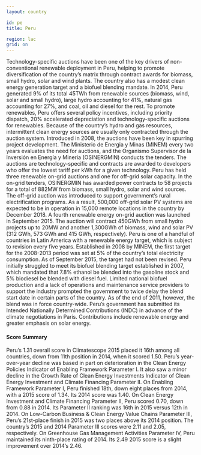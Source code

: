 ```yaml
---
layout: country

id: pe
title: Peru

region: lac
grid: on
---
```

Technology-specific auctions have been one of the key drivers of non-conventional renewable deployment in Peru, helping to promote diversification of the country’s matrix through contract awards for biomass, small hydro, solar and wind plants. The country also has a modest clean energy generation target and a biofuel blending mandate.
In 2014, Peru generated 9% of its total 45TWh from renewable sources (biomass, wind, solar and small hydro), large hydro accounting for 41%, natural gas accounting for 27%, and coal, oil and diesel for the rest. To promote renewables, Peru offers several policy incentives, including priority dispatch, 20% accelerated depreciation and technology-specific auctions for renewables. Because of the country’s hydro and gas resources, intermittent clean energy sources are usually only contracted through the auction system. 
Introduced in 2008, the auctions have been key in spurring project development. The Ministerio de Energia y Minas (MINEM) every two years evaluates the need for auctions, and the Organismo Supervisor de la Inversión en Energía y Mineria (OSINERGMIN) conducts the tenders. The auctions are technology-specific and contracts are awarded to developers who offer the lowest tariff per kWh for a given technology. 
Peru has held three renewable on-grid auctions and one for off-grid solar capacity. In the on-grid tenders, OSINERGMIN has awarded power contracts to 58 projects for a total of 882MW from biomass, small hydro, solar and wind sources. The off-grid auction was introduced to support government’s rural electrification programs. As a result, 500,000 off-grid solar PV systems are expected to be in operation in 15,000 remote locations in the country by December 2018.  A fourth renewable energy on-grid auction was launched in September 2015. The auction will contract 450GWh from small hydro projects up to 20MW and another 1,300GWh of biomass, wind and solar PV (312 GWh, 573 GWh and 415 GWh, respectively). 
Peru is one of a handful of countries in Latin America with a renewable energy target, which is subject to revision every five years. Established in 2008 by MINEM, the first target for the 2008-2013 period was set at 5% of the country’s total electricity consumption. As of September 2015, the target had not been revised.
Peru initially struggled to meet its biofuel blending target established in 2007, which mandated that 7.8% ethanol be blended into the gasoline stock and 5% biodiesel be blended with diesel fuel. Limited national biofuel production and a lack of operations and maintenance service providers to support the industry prompted the government to twice delay the blend start date in certain parts of the country. As of the end of 2011, however, the blend was in force country-wide.
Peru’s government has submitted its Intended Nationally Determined Contributions (INDC) in advance of the climate negotiations in Paris. Contributions include renewable energy and greater emphasis on solar energy. 

#### Score Summary

Peru’s 1.31 overall score in Climatescope 2015 placed it 16th among all countries, down from 11th position in 2014, when it scored 1.50. 
Peru’s year-over-year decline was based in part on deterioration in the Clean Energy Policies Indicator of Enabling Framework Parameter I. It also saw a minor decline in the Growth Rate of Clean Energy Investments Indicator of Clean Energy Investment and Climate Financing Parameter II.
On Enabling Framework Parameter I, Peru finished 18th, down eight places from 2014, with a 2015 score of 1.34. Its 2014 score was 1.40.
On Clean Energy Investment and Climate Financing Parameter II, Peru scored 0.70, down from 0.88 in 2014. Its Parameter II ranking was 16th in 2015 versus 12th in 2014.
On Low-Carbon Business & Clean Energy Value Chains Parameter III, Peru’s 21st-place finish in 2015 was two places above its 2014 position. The country’s 2015 and 2014 Parameter III scores were 2.11 and 2.05, respectively.
On Greenhouse Gas Management Activities Parameter IV, Peru maintained its ninth-place rating of 2014. Its 2.49 2015 score is a slight improvement over 2014’s 2.46.
